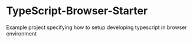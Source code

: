 # TypeScript-Browser-Starter
Example project specifying how to setup developing typescript in browser environment
